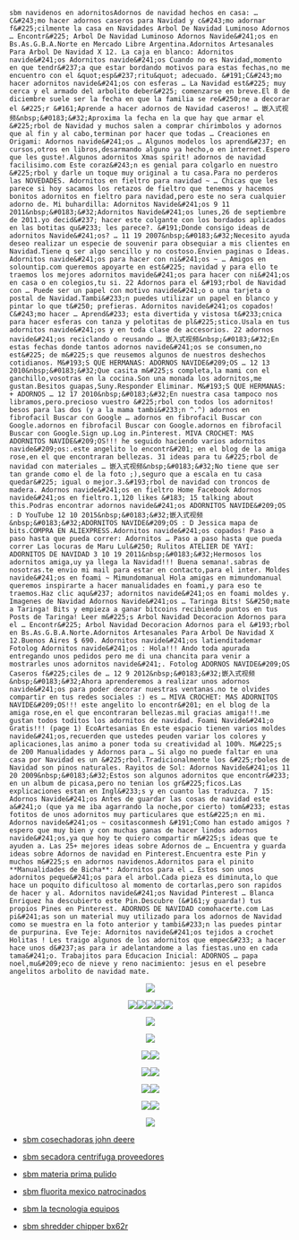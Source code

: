 
```
sbm navidenos en adornitosAdornos de navidad hechos en casa: … C&#243;mo hacer adornos caseros para Navidad y c&#243;mo adornar f&#225;cilmente la casa en Navidades Arbol De Navidad Luminoso Adornos … Encontr&#225; Arbol De Navidad Luminoso Adornos Navide&#241;os en Bs.As.G.B.A.Norte en Mercado Libre Argentina.Adornitos Artesanales Para Arbol De Navidad X 12. La caja en blanco: Adornitos navide&#241;os Adornitos navide&#241;os Cuando no es Navidad,momento en que tendr&#237;a que estar bordando motivos para estas fechas,no me encuentro con el &quot;esp&#237;ritu&quot; adecuado. &#191;C&#243;mo hacer adornitos navide&#241;os con esferas … La Navidad est&#225; muy cerca y el armado del arbolito deber&#225; comenzarse en breve.El 8 de diciembre suele ser la fecha en que la familia se re&#250;ne a decorar el &#225;r &#161;Aprende a hacer adornos de Navidad caseros! … 嵌入式视频&nbsp;&#0183;&#32;Aproxima la fecha en la que hay que armar el &#225;rbol de Navidad y muchos salen a comprar chirimbolos y adornos que al fin y al cabo,terminan por hacer que todas … Creaciones en Origami: Adornos navide&#241;os … Algunos modelos los aprend&#237; en cursos,otros en libros,desarmando alguno ya hecho,o en internet.Espero que les guste!.Algunos adornitos Xmas spirit! adornos de navidad facilisimo.com Este coraz&#243;n es genial para colgarlo en nuestro &#225;rbol y darle un toque muy original a tu casa.Para no perderos las NOVEDADES. Adornitos en fieltro para navidad ~ … Chicas que les parece si hoy sacamos los retazos de fieltro que tenemos y hacemos bonitos adornitos en fieltro para navidad,pero este no sera cualquier adorno de. Mi buhardilla: Adornitos Navide&#241;os 9 11 2011&nbsp;&#0183;&#32;Adornitos Navide&#241;os lunes,26 de septiembre de 2011.yo decid&#237; hacer este colgante con los bordados aplicados en las botitas qu&#233; les parece?. &#191;Donde consigo ideas de adornitos Navide&#241;os? … 11 19 2007&nbsp;&#0183;&#32;Necesito ayuda deseo realizar un especie de souvenir para obsequiar a mis clientes en Navidad.Tiene q ser algo sencillo y no costoso.Envien paginas o Ideas. Adornitos navide&#241;os para hacer con ni&#241;os ~ … Amigos en solountip.com queremos apoyarte en est&#225; navidad y para ello te traemos los mejores adornitos mavide&#241;os para hacer con ni&#241;os en casa o en colegios,tu si. 22 Adornos para el &#193;rbol de Navidad con … Puede ser un papel con motivo navide&#241;o o una tarjeta o postal de Navidad.Tambi&#233;n puedes utilizar un papel en blanco y pintar lo que t&#250; prefieras. Adornitos navide&#241;os copados! C&#243;mo hacer … Aprend&#233; esta divertida y vistosa t&#233;cnica para hacer esferas con tanza y pelotitas de pl&#225;stico.Usala en tus adornitos navide&#241;os y en toda clase de accesorios. 22 adornos navide&#241;os reciclando o reusando … 嵌入式视频&nbsp;&#0183;&#32;En estas fechas donde tantos adornos navide&#241;os se consumen,no est&#225; de m&#225;s que reusemos algunos de nuestros deshechos cotidianos. M&#193;S QUE HERMANAS: ADORNOS NAVIDE&#209;OS … 12 13 2010&nbsp;&#0183;&#32;Que casita m&#225;s completa,la mami con el ganchillo,vosotras en la cocina.Son una monada los adornitos,me gustan.Besitos guapas,Suny.Responder Eliminar. M&#193;S QUE HERMANAS: + ADORNOS … 12 17 2010&nbsp;&#0183;&#32;En nuestra casa tampoco nos libramos,pero.precioso vuestro &#225;rbol con todos los adornitos! besos para las dos (y a la mama tambi&#233;n ^.^) adornos en fibrofacil Buscar con Google … adornos en fibrofacil Buscar con Google.adornos en fibrofacil Buscar con Google.adornos en fibrofacil Buscar con Google.Sign up.Log in.Pinterest. MIVA CROCHET: MAS ADORNITOS NAVIDE&#209;OS!!! he seguido haciendo varios adornitos navide&#209;os:.este angelito lo encontr&#201; en el blog de la amiga rose,en el que encontraran bellezas. 31 ideas para tu &#225;rbol de navidad con materiales … 嵌入式视频&nbsp;&#0183;&#32;No tiene que ser tan grande como el de la foto ;),seguro que a escala en tu casa quedar&#225; igual o mejor.3.&#193;rbol de navidad con troncos de madera. Adornos navide&#241;os en fieltro Home Facebook Adornos navide&#241;os en fieltro.1,120 likes &#183; 15 talking about this.Podras encontrar adornos navide&#241;os ADORNITOS NAVIDE&#209;OS : D YouTube 12 10 2015&nbsp;&#0183;&#32;嵌入式视频&nbsp;&#0183;&#32;ADORNITOS NAVIDE&#209;OS : D Jessica mapa de bits.COMPRA EN ALIEXPRESS.Adornitos navide&#241;os copados! Paso a paso hasta que pueda correr: Adornitos … Paso a paso hasta que pueda correr Las locuras de Maru Lul&#250; Rulitos ATELIER DE YAYI: ADORNITOS DE NAVIDAD 3 10 19 2011&nbsp;&#0183;&#32;Hermosos los adornitos amiga,uy ya llega la Navidad!!! Buena semana!.sabras de nosotras.te envio mi mail para estar en contacto,para el inter. Moldes navide&#241;os en foami ~ Mimundomanual Hola amigas en mimundomanual queremos inspirarte a hacer manualidades en foami,y para eso te traemos.Haz clic aqu&#237; adornitos navide&#241;os en foami moldes y. Imagenes de Navidad Adornos Navide&#241;os … Taringa Bits! S&#250;mate a Taringa! Bits y empieza a ganar bitcoins recibiendo puntos en tus Posts de Taringa! Leer m&#225;s Arbol Navidad Decoracion Adornos para el … Encontr&#225; Arbol Navidad Decoracion Adornos para el &#193;rbol en Bs.As.G.B.A.Norte.Adornitos Artesanales Para Arbol De Navidad X 12.Buenos Aires $ 690. Adornitos navide&#241;os latienditademar Fotolog Adornitos navide&#241;os : Hola!!! Ando toda apurada entregando unos pedidos pero me di una chancita para venir a mostrarles unos adornitos navide&#241;. Fotolog ADORNOS NAVIDE&#209;OS Caseros f&#225;ciles de … 12 9 2012&nbsp;&#0183;&#32;嵌入式视频&nbsp;&#0183;&#32;Ahora aprenderemos a realizar unos adornos navide&#241;os para poder decorar nuestras ventanas.no te olvides compartir en tus redes sociales :) es … MIVA CROCHET: MAS ADORNITOS NAVIDE&#209;OS!!! este angelito lo encontr&#201; en el blog de la amiga rose,en el que encontraran bellezas.mil gracias amiga!!!.me gustan todos toditos los adornitos de navidad. Foami Navide&#241;o Gratis!!! (page 1) EcoArtesanias En este espacio tienen varios moldes navide&#241;os,recuerden que ustedes peuden variar los colores y aplicaciones,las animo a poner toda su creatividad al 100%. M&#225;s de 200 Manualidades y Adornos para … Si algo no puede faltar en una casa por Navidad es un &#225;rbol.Tradicionalmente los &#225;rboles de Navidad son pinos naturales. Rayitos de Sol: Adornos Navide&#241;os 11 20 2009&nbsp;&#0183;&#32;Estos son algunos adornitos que encontr&#233; en un album de picasa,pero no tenian los gr&#225;ficos.Las explicaciones estan en Ingl&#233;s y en cuanto las traduzca. 7 15: Adornos Navide&#241;os Antes de guardar las cosas de navidad este a&#241;o (que ya me iba agarrando la noche,por cierto) tom&#233; estas fotitos de unos adornitos muy particulares que est&#225;n en mi. Adornos navide&#241;os ~ cositasconmesh &#191;Como han estado amigos ?espero que muy bien y con muchas ganas de hacer lindos adornos navide&#241;os,ya que hoy te quiero compartir m&#225;s ideas que te ayuden a. Las 25+ mejores ideas sobre Adornos de … Encuentra y guarda ideas sobre Adornos de navidad en Pinterest.Encuentra este Pin y muchos m&#225;s en adornos navidenos.Adornitos para el pinito **Manualidades de Bicha**: Adornitos para el … Estos son unos adornitos peque&#241;os para el arbol.Cada pieza es diminuta,lo que hace un poquito dificultoso al momento de cortarlas,pero son rapidos de hacer y al. Adornitos navide&#241;os Navidad Pinterest … Blanca Enriquez ha descubierto este Pin.Descubre (&#161;y guarda!) tus propios Pines en Pinterest. ADORNOS DE NAVIDAD comohacerte.com Las pi&#241;as son un material muy utilizado para los adornos de Navidad como se muestra en la foto anterior y tambi&#233;n las puedes pintar de purpurina. Eve Teje: Adornitos navide&#241;os tejidos a crochet Holitas ! Les traigo algunos de los adornitos que empec&#233; a hacer hace unos d&#237;as para ir adelantandome a las fiestas.uno en cada tama&#241;o. Trabajitos para Educacion Inicial: ADORNOS … papa noel,mu&#209;eco de nieve y reno nacimiento: jesus en el pesebre angelitos arbolito de navidad mate. 
```

<div align="center">

<a href="https://es-crusher.shibang-china.com/github&k=sbm+navidenos+en+adornitos"><img src="https://static.shibang-china.com/es/crusher/logo.jpg"></a>

<a href="https://es-crusher.shibang-china.com/github&k=sbm+navidenos+en+adornitos"><img src="https://static.shibang-china.com/es/crusher/index.jpg"></a><a href="https://es-crusher.shibang-china.com/material.htmlgithub&k=sbm+navidenos+en+adornitos"><img src="https://static.shibang-china.com/es/crusher/material.jpg"></a><a href="https://es-crusher.shibang-china.com/application.htmlgithub&k=sbm+navidenos+en+adornitos"><img src="https://static.shibang-china.com/es/crusher/application.jpg"></a><a href="https://es-crusher.shibang-china.com/aboutus.htmlgithub&k=sbm+navidenos+en+adornitos"><img src="https://static.shibang-china.com/es/crusher/aboutus.jpg"></a><a href="https://es-crusher.shibang-china.com/contact.htmlgithub&k=sbm+navidenos+en+adornitos"><img src="https://static.shibang-china.com/es/crusher/contact.jpg"></a>

<a href="https://es-crusher.shibang-china.com/github&k=sbm+navidenos+en+adornitos"><img src="https://static.shibang-china.com/es/crusher/banner.jpg"></a>

<a href="https://swt.shibang-china.com/github&k=sbm+navidenos+en+adornitos"><img src="https://static.shibang-china.com/es/crusher/text.jpg"></a>

<a href="https://swt.shibang-china.com/github&k=sbm+navidenos+en+adornitos"><img src="https://static.shibang-china.com/es/crusher/chat.jpg"></a><a href="https://es-crusher.shibang-china.com/contact.htmlgithub&k=sbm+navidenos+en+adornitos"><img src="https://static.shibang-china.com/es/crusher/message.jpg"></a>

<a href="https://es-crusher.shibang-china.com/products/pe.htmlgithub&k=sbm+navidenos+en+adornitos"><img src="https://static.shibang-china.com/es/crusher/pe.jpg"></a><a href="https://es-crusher.shibang-china.com/products/pf.htmlgithub&k=sbm+navidenos+en+adornitos"><img src="https://static.shibang-china.com/es/crusher/pf.jpg"></a>

<a href="https://es-crusher.shibang-china.com/products/hpt.htmlgithub&k=sbm+navidenos+en+adornitos"><img src="https://static.shibang-china.com/es/crusher/hpt.jpg"></a><a href="https://es-crusher.shibang-china.com/products/vsi.htmlgithub&k=sbm+navidenos+en+adornitos"><img src="https://static.shibang-china.com/es/crusher/vsi.jpg"></a>

<a href="https://es-crusher.shibang-china.com/products/klv.htmlgithub&k=sbm+navidenos+en+adornitos"><img src="https://static.shibang-china.com/es/crusher/klv.jpg"></a><a href="https://es-crusher.shibang-china.com/products/portable.htmlgithub&k=sbm+navidenos+en+adornitos"><img src="https://static.shibang-china.com/es/crusher/portable.jpg"></a>

<a href="https://swt.shibang-china.com/github&k=sbm+navidenos+en+adornitos"><img src="https://static.shibang-china.com/es/crusher/case.jpg"></a>

</div>


* [sbm cosechadoras john deere](sbm%20cosechadoras%20john%20deere.md)

* [sbm secadora centrifuga proveedores](sbm%20secadora%20centrifuga%20proveedores.md)

* [sbm materia prima pulido](sbm%20materia%20prima%20pulido.md)

* [sbm fluorita mexico patrocinados](sbm%20fluorita%20mexico%20patrocinados.md)

* [sbm la tecnologia equipos](sbm%20la%20tecnologia%20equipos.md)

* [sbm shredder chipper bx62r](sbm%20shredder%20chipper%20bx62r.md)